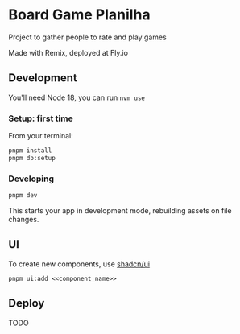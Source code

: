# Board Game Planilha

Project to gather people to rate and play games

Made with Remix, deployed at Fly.io

## Development

You'll need Node 18, you can run `nvm use`

### Setup: first time

From your terminal:

```sh
pnpm install
pnpm db:setup
```

### Developing

```sh
pnpm dev
```

This starts your app in development mode, rebuilding assets on file changes.

## UI

To create new components, use [shadcn/ui](https://ui.shadcn.com/)

`pnpm ui:add <<component_name>>`

## Deploy

TODO
